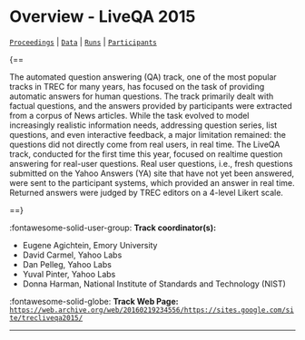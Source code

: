 # Overview - LiveQA 2015

[`Proceedings`](./proceedings.md) | [`Data`](./data.md) | [`Runs`](./runs.md) | [`Participants`](./participants.md)

{==

The automated question answering (QA) track, one of the most popular tracks in TREC for many years, has focused on the task of providing automatic answers for human questions. The track primarily dealt with factual questions, and the answers provided by participants were extracted from a corpus of News articles. While the task evolved to model increasingly realistic information needs, addressing question series, list questions, and even interactive feedback, a major limitation remained: the questions did not directly come from real users, in real time. The LiveQA track, conducted for the first time this year, focused on realtime question answering for real-user questions. Real user questions, i.e., fresh questions submitted on the Yahoo Answers (YA) site that have not yet been answered, were sent to the participant systems, which provided an answer in real time. Returned answers were judged by TREC editors on a 4-level Likert scale.

==}

:fontawesome-solid-user-group: **Track coordinator(s):**

- Eugene Agichtein, Emory University 
- David Carmel, Yahoo Labs 
- Dan Pelleg, Yahoo Labs 
- Yuval Pinter, Yahoo Labs 
- Donna Harman, National Institute of Standards and Technology (NIST) 

:fontawesome-solid-globe: **Track Web Page:** [`https://web.archive.org/web/20160219234556/https://sites.google.com/site/trecliveqa2015/`](https://web.archive.org/web/20160219234556/https://sites.google.com/site/trecliveqa2015/) 

---

